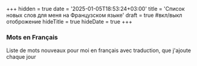 +++
hidden = true
date = '2025-01-05T18:53:24+03:00'
title = 'Список новых слов для меня на Французском языке'
draft = true  #вкл/выкл отоброжение
hideTitle = true 
hideDate = true
+++

### Mots en Français

Liste de mots nouveaux pour moi en français avec traduction, que j'ajoute chaque jour